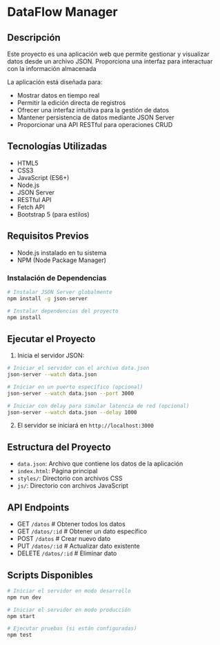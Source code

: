 # DataFlow Manager

## Descripción
Este proyecto es una aplicación web que permite gestionar y visualizar datos desde un archivo JSON. Proporciona una interfaz para interactuar con la información almacenada

La aplicación está diseñada para:
- Mostrar datos en tiempo real
- Permitir la edición directa de registros
- Ofrecer una interfaz intuitiva para la gestión de datos
- Mantener persistencia de datos mediante JSON Server
- Proporcionar una API RESTful para operaciones CRUD

## Tecnologías Utilizadas
- HTML5
- CSS3
- JavaScript (ES6+)
- Node.js
- JSON Server
- RESTful API
- Fetch API
- Bootstrap 5 (para estilos)


## Requisitos Previos
- Node.js instalado en tu sistema
- NPM (Node Package Manager)

### Instalación de Dependencias
```bash
# Instalar JSON Server globalmente
npm install -g json-server

# Instalar dependencias del proyecto
npm install
```

## Ejecutar el Proyecto
1. Inicia el servidor JSON:

```bash
# Iniciar el servidor con el archivo data.json
json-server --watch data.json

# Iniciar en un puerto específico (opcional)
json-server --watch data.json --port 3000

# Iniciar con delay para simular latencia de red (opcional)
json-server --watch data.json --delay 1000
```

2. El servidor se iniciará en `http://localhost:3000`

## Estructura del Proyecto
- `data.json`: Archivo que contiene los datos de la aplicación
- `index.html`: Página principal
- `styles/`: Directorio con archivos CSS
- `js/`: Directorio con archivos JavaScript

## API Endpoints
- GET    `/datos`          # Obtener todos los datos
- GET    `/datos/:id`      # Obtener un dato específico
- POST   `/datos`          # Crear nuevo dato
- PUT    `/datos/:id`      # Actualizar dato existente
- DELETE `/datos/:id`      # Eliminar dato

## Scripts Disponibles
```bash
# Iniciar el servidor en modo desarrollo
npm run dev

# Iniciar el servidor en modo producción
npm start

# Ejecutar pruebas (si están configuradas)
npm test
```
